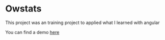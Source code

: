 # Owstats

This project was an training project to applied what I learned with angular


You can find a demo [here](https://thomascogez.github.io/owstats/)
